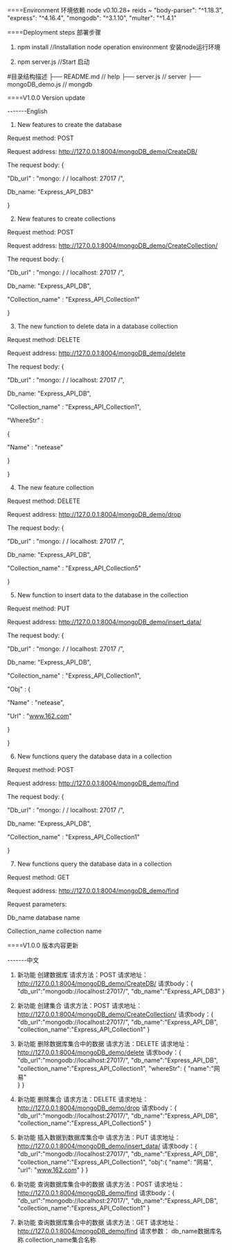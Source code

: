 
====Environment 环境依赖
node v0.10.28+
reids ~
"body-parser": "^1.18.3",
"express": "^4.16.4",
"mongodb": "^3.1.10",
"multer": "^1.4.1"

====Deployment steps 部署步骤
1. npm install  //Installation node operation environment 安装node运行环境

2. npm server.js   //Start 启动


#目录结构描述
├── README.md                   // help
├── server.js                   // server
├── mongoDB_demo.js             // mongdb



====V1.0.0 Version update


-------English
1. New features to create the database

Request method: POST

Request address: http://127.0.0.1:8004/mongoDB_demo/CreateDB/

The request body: {

"Db_url" : "mongo: / / localhost: 27017 /",

Db_name: "Express_API_DB3"

}


2. New features to create collections

Request method: POST

Request address: http://127.0.0.1:8004/mongoDB_demo/CreateCollection/

The request body: {

"Db_url" : "mongo: / / localhost: 27017 /",

Db_name: "Express_API_DB",

"Collection_name" : "Express_API_Collection1"

}


3. The new function to delete data in a database collection

Request method: DELETE

Request address: http://127.0.0.1:8004/mongoDB_demo/delete

The request body: {

"Db_url" : "mongo: / / localhost: 27017 /",

Db_name: "Express_API_DB",

"Collection_name" : "Express_API_Collection1",

"WhereStr" :

{

"Name" : "netease"

}

}


4. The new feature collection

Request method: DELETE

Request address: http://127.0.0.1:8004/mongoDB_demo/drop

The request body: {

"Db_url" : "mongo: / / localhost: 27017 /",

Db_name: "Express_API_DB",

"Collection_name" : "Express_API_Collection5"

}


5. New function to insert data to the database in the collection

Request method: PUT

Request address: http://127.0.0.1:8004/mongoDB_demo/insert_data/

The request body: {

"Db_url" : "mongo: / / localhost: 27017 /",

Db_name: "Express_API_DB",

"Collection_name" : "Express_API_Collection1",

"Obj" : {

"Name" : "netease",

"Url" : "www.162.com"

}

}


6. New functions query the database data in a collection

Request method: POST

Request address: http://127.0.0.1:8004/mongoDB_demo/find

The request body: {

"Db_url" : "mongo: / / localhost: 27017 /",

Db_name: "Express_API_DB",

"Collection_name" : "Express_API_Collection1"

}


7. New functions query the database data in a collection

Request method: GET

Request address: http://127.0.0.1:8004/mongoDB_demo/find

Request parameters:

Db_name database name

Collection_name collection name

====V1.0.0 版本内容更新

-------中文
1. 新功能   创建数据库
请求方法：POST
请求地址：http://127.0.0.1:8004/mongoDB_demo/CreateDB/
请求body：{
	"db_url":"mongodb://localhost:27017/",
	"db_name":"Express_API_DB3"
}

2. 新功能   创建集合
请求方法：POST
请求地址：http://127.0.0.1:8004/mongoDB_demo/CreateCollection/
请求body：{
	"db_url":"mongodb://localhost:27017/",
	"db_name":"Express_API_DB",
	"collection_name":"Express_API_Collection1"
}

3. 新功能   删除数据库集合中的数据
请求方法：DELETE
请求地址：http://127.0.0.1:8004/mongoDB_demo/delete
请求body：{
	"db_url":"mongodb://localhost:27017/",
	"db_name":"Express_API_DB",
	"collection_name":"Express_API_Collection1",
	"whereStr":
		{
			"name":"网易"			
		}
}

4. 新功能   删除集合
请求方法：DELETE
请求地址：http://127.0.0.1:8004/mongoDB_demo/drop
请求body：{
	"db_url":"mongodb://localhost:27017/",
	"db_name":"Express_API_DB",
	"collection_name":"Express_API_Collection5"
}

5. 新功能   插入数据到数据库集合中
请求方法：PUT
请求地址：http://127.0.0.1:8004/mongoDB_demo/insert_data/
请求body：{ 
	"db_url":"mongodb://localhost:27017/",
	"db_name":"Express_API_DB",
	"collection_name":"Express_API_Collection1",
	"obj":{
		"name": "网易",
		"url": "www.162.com"
		}
}

6. 新功能   查询数据库集合中的数据
请求方法：POST
请求地址：http://127.0.0.1:8004/mongoDB_demo/find
请求body：{
		"db_url":"mongodb://localhost:27017/",
		"db_name":"Express_API_DB",
		"collection_name":"Express_API_Collection1"
}

7. 新功能   查询数据库集合中的数据
请求方法：GET
请求地址：http://127.0.0.1:8004/mongoDB_demo/find
请求参数：
db_name数据库名称
collection_name集合名称
